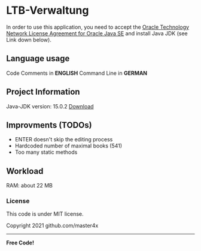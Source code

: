 # LTB-Verwaltung
In order to use this application, you need to accept the [Oracle Technology Network License Agreement for Oracle Java SE](https://www.oracle.com/downloads/licenses/javase-license1.html#licenseContent) and install Java JDK (see Link down below).

## Language usage
Code Comments in **ENGLISH**
Command Line in **GERMAN**

## Project Information
Java-JDK version: 15.0.2 [Download](https://www.oracle.com/de/java/technologies/javase-jdk15-downloads.html)

## Improvments (TODOs)
- ENTER doesn't skip the editing process
- Hardcoded number of maximal books (541)
- Too many static methods

## Workload
RAM: about 22 MB

### License
This code is under MIT license.

Copyright 2021 github.com/master4x

----

**Free Code!**
